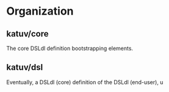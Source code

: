 # Organization

## katuv/core

The core DSLdl definition bootstrapping elements.

## katuv/dsl

Eventually, a DSLdl (core) definition of the DSLdl (end-user), u


